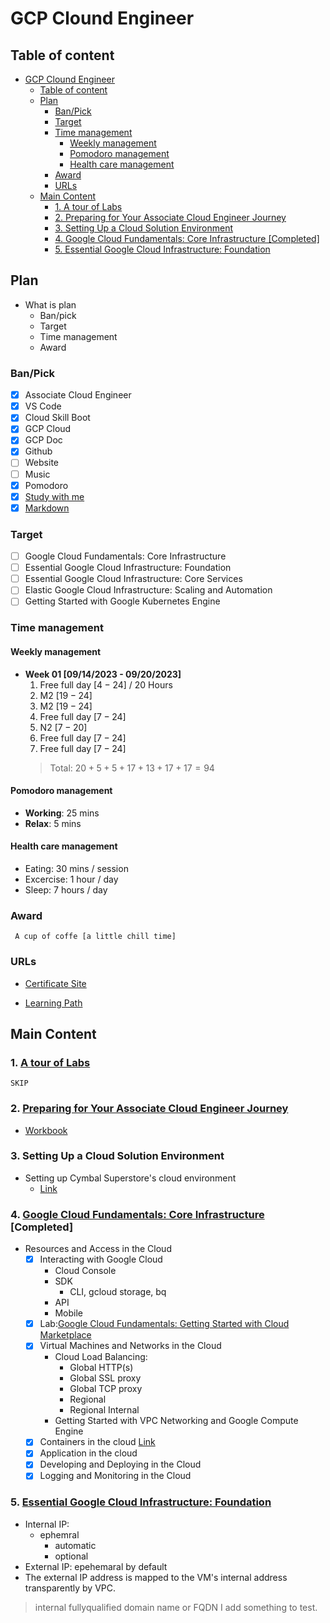 # GCP Clound Engineer

## Table of content

- [GCP Clound Engineer](#gcp-clound-engineer)
  - [Table of content](#table-of-content)
  - [Plan](#plan)
    - [Ban/Pick](#banpick)
    - [Target](#target)
    - [Time management](#time-management)
      - [Weekly management](#weekly-management)
      - [Pomodoro management](#pomodoro-management)
      - [Health care management](#health-care-management)
    - [Award](#award)
    - [URLs](#urls)
  - [Main Content](#main-content)
    - [1. A tour of Labs](#1-a-tour-of-labs)
    - [2. Preparing for Your Associate Cloud Engineer Journey](#2-preparing-for-your-associate-cloud-engineer-journey)
    - [3. Setting Up a Cloud Solution Environment](#3-setting-up-a-cloud-solution-environment)
    - [4.  Google Cloud Fundamentals: Core Infrastructure \[Completed\]](#4--google-cloud-fundamentals-core-infrastructure-completed)
    - [5. Essential Google Cloud Infrastructure: Foundation](#5-essential-google-cloud-infrastructure-foundation)

## Plan

- What is plan
  - Ban/pick
  - Target
  - Time management
  - Award

### Ban/Pick

- [x] Associate Cloud Engineer
- [x] VS Code
- [x] Cloud Skill Boot
- [x] GCP Cloud
- [x] GCP Doc
- [x] Github
- [ ] Website
- [ ] Music
- [x] Pomodoro
- [x] [Study with me](https://www.youtube.com/watch?v=XpAKhq_2PSE)
- [x] [Markdown](https://code.visualstudio.com/docs/languages/markdown)

### Target

- [ ] Google Cloud Fundamentals: Core Infrastructure
- [ ] Essential Google Cloud Infrastructure: Foundation
- [ ] Essential Google Cloud Infrastructure: Core Services
- [ ] Elastic Google Cloud Infrastructure: Scaling and Automation
- [ ] Getting Started with Google Kubernetes Engine

### Time management

#### Weekly management

- **Week 01 [09/14/2023 - 09/20/2023]**
  1. Free full day $[4-24]$ / $20$ Hours
  2. M2 $[19-24]$
  3. M2 $[19-24]$
  4. Free full day $[7-24]$
  5. N2 $[7-20]$
  6. Free full day $[7-24]$
  7. Free full day $[7-24]$
  > Total: $20+5+5+17+13+17+17=94$
  >
#### Pomodoro management

- **Working**: 25 mins
- **Relax**: 5 mins

#### Health care management

- Eating: 30 mins / session
- Excercise: 1 hour / day
- Sleep: 7 hours / day

### Award

     A cup of coffe [a little chill time]
  
### URLs

- [Certificate Site](https://cloud.google.com/learn/certification/cloud-engineer)

- [Learning Path](https://www.cloudskillsboost.google/journeys/11)

## Main Content

### 1. [A tour of Labs](https://www.cloudskillsboost.google/focuses/2794?parent=catalog)

    SKIP

### 2. [Preparing for Your Associate Cloud Engineer Journey](https://www.cloudskillsboost.google/course_templates/77)

- [Workbook](https://www.cloudskillsboost.google/course_sessions/4828671/documents/402588)

### 3. Setting Up a Cloud Solution Environment

- Setting up Cymbal Superstore's cloud environment
  - [Link](https://www.cloudskillsboost.google/course_sessions/4828671/video/402597)

### 4.  [Google Cloud Fundamentals: Core Infrastructure](https://www.cloudskillsboost.google/course_templates/60) [Completed]

- Resources and Access in the Cloud
  - [x] Interacting with Google Cloud
    - Cloud Console
    - SDK
      - CLI, gcloud storage, bq
    - API
    - Mobile
  - [x] Lab:[Google Cloud Fundamentals: Getting Started with Cloud Marketplace](https://www.cloudskillsboost.google/course_sessions/3681117/labs/384327)
  - [x] Virtual Machines and Networks in the Cloud 
    - Cloud Load Balancing:
      - Global HTTP(s)
      - Global SSL proxy
      - Global TCP proxy
      - Regional
      - Regional Internal
    - Getting Started with VPC Networking and Google Compute Engine
  - [x] Containers in the cloud [Link](https://www.cloudskillsboost.google/course_sessions/3681117/labs/384353)
  - [x] Application in the cloud
  - [x] Developing and Deploying in the Cloud
  - [x] Logging and Monitoring in the Cloud

### 5. [Essential Google Cloud Infrastructure: Foundation](https://www.cloudskillsboost.google/course_templates/50)

- Internal IP:
  - ephemral
    - automatic
    - optional
- External IP: epehemaral by default
- The external IP address is mapped to the VM's internal address transparently by VPC.

> internal fullyqualified domain name or FQDN I add something to test.